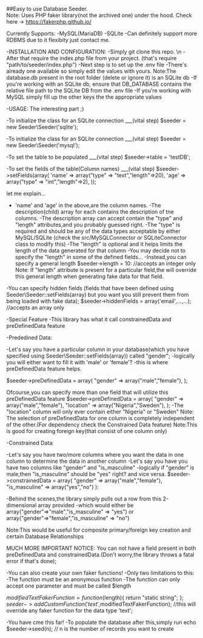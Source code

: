 ##Easy to use Database Seeder. <br>
Note: Uses PHP faker library(not the archived one) under the hood.
Check here -> https://fakerphp.github.io/

Currently Supports:
-MySQL(MariaDB)
-SQLite
-Can definitely support more RDBMS due to it flexibity just contact me.

-INSTALLATION AND CONFIGURATION:
-Simply git clone this repo. \n
-After that require the index.php file from your project.
(that's require "path/to/seeder/index.php")
-Next step is to set up the .env file
-There's already one available so simply edit the values with yours.
Note:The database.db present in the root folder (delete or ignore it) is an SQLite db
-If you're working with an SQLite db, ensure that DB_DATABASE contains the relative file path to the SQLite DB from the .env file
-If you're working with MySQL simply fill up the other keys the the appropriate values


-USAGE:
The interesting part ;)

-To initialize the class for an SQLite connection ___(vital step)
$seeder = new Seeder\Seeder('sqlite');

-To initialize the class for an SQLite connection ___(vital step)
$seeder = new Seeder\Seeder('mysql');

-To set the table to be populated ___(vital step)
$seeder->table = 'testDB';

-To set the fields of the table(Column names) ___(vital step)
$seeder->setFields(array(
'name' => array("type" => "text","length"=>20),
'age' => array("type" => "int","length"=>2),
));

let me explain...
-  'name' and 'age' in the above,are the column names.
-The description(child) array for each contains the description of tne columns.
-The description array can accept contain the "type" and "length" attributes,and you probably guessed right.
-The "type" is required and should be any of the data types acceptable by either MySQL/SQLite (check the src/MySQLConnector or SQLiteConnector class to modify this)
-The "length" is optional and it helps limits the length of the data generated for that column
-You may decide not to specify the "length" in some of the defined fields...
-Instead,you can specify a general length
$seeder->length = 10: //accepts an integer only
Note: If "length" attribute is present for a particular field,the will override this general length when generating fake data for that field.

-You can specify hidden fields (fields that have been defined using Seeder\Seeder::setFields(array) but you want you still prevent them from being loaded with fake data);
$seeder->hiddenFields = array('email',...,...); //accepts an array only

-Special Feature
-This library has what it call constrainedData and preDefinedData feature

-Prededined Data:

-Let's say you have a particular column in your database(which you have specified using Seeder\Seeder::setFields(array)) called "gender";
-logically you will either want to fill it with 'male' or 'female'?
-this is where preDefinedData feature helps.

$seeder->preDefinedData = array(
"gender" => array("male","female"),
);

Ofcourse,you can specify more than one field that will utilize this preDefinedData feature
$seeder->preDefinedData = array(
"gender" => array("male","female"),
"location" => array("Nigeria","Sweden"),
);
-The "location" column will only ever contain either "Nigeria" or "Sweden"
Note: The selection of preDefinedData for one column is completely independent of the other.(For dependency check the Constrained Data feature)
Note:This is good for creating foreign key(that consist of one column only)


-Constrained Data:

-Let's say you have two/more columns where you want the data in one column to determine the data in another column
-Let's say you have you have two columns like "gender" and "is_masculine"
-logically if "gender" is male,then "is_masculine" should be "yes" right? and vice versa.
$seeder->constrainedData = array(
 "gender" => array("male","female"),
 "is_masculine" => array("yes","no")
 ):

-Behind the scenes,the library simply pulls out a row from this 2-dimensional array provided
-which would either be array("gender"=>"male","is_masculine" => "yes") or array("gender"=>"female","is_masculine" => "no")

Note:This would be useful for composite primary/foreign key creation and certain Database Relationships

MUCH MORE IMPORTANT NOTICE: You can not have a field present in both preDefinedData and constrainedData.(Don't worry,the library throws a fatal error if that's done);

-You can also create your own faker functions!
-Only two limitations to this:
-The function must be an anonymous function
-The function can only accept one parameter and must be called $length

$modifiedTextFakerFunction = function($length){
 return "static string";
};
$seeder->addCustomFunction('text',$modifiedTextFakerFunction); 
//this will override any faker function for the data type 'text';

-You have cme this far!
-To populate the database after this,simply run
echo $seeder->seed(n); // n is the number of records you want to create